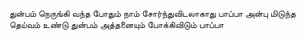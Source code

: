 துன்பம் நெருங்கி வந்த போதும்
நாம் சோர்ந்துவிடலாகாது பாப்பா
அன்பு மிடுந்த தெய்வம் உண்டு
துன்பம் அத்தனையும் போக்கிவிடும் பாப்பா